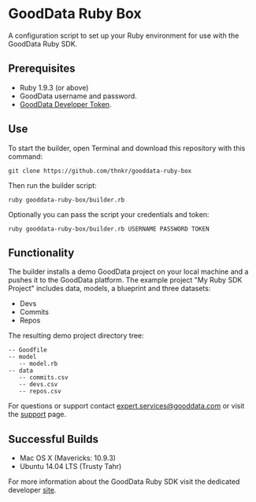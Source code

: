 GoodData Ruby Box
=================
A configuration script to set up your Ruby environment for use with the GoodData Ruby SDK.

## Prerequisites
- Ruby 1.9.3 (or above)
- GoodData username and password. 
- [GoodData Developer Token](https://developer.gooddata.com/trial/).

## Use
To start the builder, open Terminal and download this repository with this command:

    git clone https://github.com/thnkr/gooddata-ruby-box

Then run the builder script:

    ruby gooddata-ruby-box/builder.rb
    
Optionally you can pass the script your credentials and token:

    ruby gooddata-ruby-box/builder.rb USERNAME PASSWORD TOKEN
    
## Functionality
The builder installs a demo GoodData project on your local machine and a pushes it to the GoodData platform.  The example project "My Ruby SDK Project" includes data, models, a blueprint and three datasets:

- Devs
- Commits
- Repos

The resulting demo project directory tree:
    
    -- Goodfile
    -- model
       -- model.rb
    -- data
       -- commits.csv
       -- devs.csv
       -- repos.csv

For questions or support contact expert.services@gooddata.com or visit the [support](http://gooddata-sdk.uservoice.com/forums/251337-general) page. 

## Successful Builds
- Mac OS X (Mavericks: 10.9.3)
- Ubuntu 14.04 LTS (Trusty Tahr)

For more information about the GoodData Ruby SDK visit the dedicated developer [site](http://sdk.gooddata.com/gooddata-ruby).

